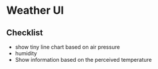 # Weather UI

## Checklist

- show tiny line chart based on air pressure
- humidity
- Show information based on the perceived temperature
